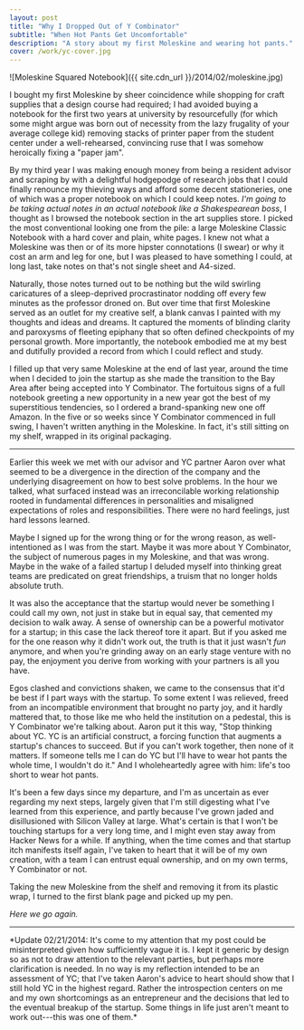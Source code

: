 ```yaml
---
layout: post
title: "Why I Dropped Out of Y Combinator"
subtitle: "When Hot Pants Get Uncomfortable"
description: "A story about my first Moleskine and wearing hot pants."
cover: /work/yc-cover.jpg
---
```


![Moleskine Squared Notebook]({{ site.cdn_url }}/2014/02/moleskine.jpg)

I bought my first Moleskine by sheer coincidence while shopping for craft supplies that a design course had required; I had avoided buying a notebook for the first two years at university by resourcefully (for which some might argue was born out of necessity from the lazy frugality of your average college kid) removing stacks of printer paper from the student center under a well-rehearsed, convincing ruse that I was somehow heroically fixing a "paper jam".

By my third year I was making enough money from being a resident advisor and scraping by with a delightful hodgepodge of research jobs that I could finally renounce my thieving ways and afford some decent stationeries, one of which was a proper notebook on which I could keep notes. *I'm going to be taking actual notes in an actual notebook like a Shakespearean boss*, I thought as I browsed the notebook section in the art supplies store. I picked the most conventional looking one from the pile: a large Moleskine Classic Notebook with a hard cover and plain, white pages. I knew not what a Moleskine was then or of its more hipster connotations (I swear) or why it cost an arm and leg for one, but I was pleased to have something I could, at long last, take notes on that's not single sheet and A4-sized.

Naturally, those notes turned out to be nothing but the wild swirling caricatures of a sleep-deprived procrastinator nodding off every few minutes as the professor droned on. But over time that first Moleskine served as an outlet for my creative self, a blank canvas I painted with my thoughts and ideas and dreams. It captured the moments of blinding clarity and paroxysms of fleeting epiphany that so often defined checkpoints of my personal growth. More importantly, the notebook embodied me at my best and dutifully provided a record from which I could reflect and study.

I filled up that very same Moleskine at the end of last year, around the time when I decided to join the startup as she made the transition to the Bay Area after being accepted into Y Combinator. The fortuitous signs of a full notebook greeting a new opportunity in a new year got the best of my superstitious tendencies, so I ordered a brand-spanking new one off Amazon. In the five or so weeks since Y Combinator commenced in full swing, I haven't written anything in the Moleskine. In fact, it's still sitting on my shelf, wrapped in its original packaging.

- - -

Earlier this week we met with our advisor and YC partner Aaron over what seemed to be a divergence in the direction of the company and the underlying disagreement on how to best solve problems. In the hour we talked, what surfaced instead was an irreconcilable working relationship rooted in fundamental differences in personalities and misaligned expectations of roles and responsibilities. There were no hard feelings, just hard lessons learned.

Maybe I signed up for the wrong thing or for the wrong reason, as well-intentioned as I was from the start. Maybe it was more about Y Combinator, the subject of numerous pages in my Moleskine, and that was wrong. Maybe in the wake of a failed startup I deluded myself into thinking great teams are predicated on great friendships, a truism that no longer holds absolute truth.

It was also the acceptance that the startup would never be something I could call my own, not just in stake but in equal say, that cemented my decision to walk away. A sense of ownership can be a powerful motivator for a startup; in this case the lack thereof tore it apart. But if you asked me for the one reason why it didn't work out, the truth is that it just wasn't *fun* anymore, and when you're grinding away on an early stage venture with no pay, the enjoyment you derive from working with your partners is all you have.

Egos clashed and convictions shaken, we came to the consensus that it'd be best if I part ways with the startup. To some extent I was relieved, freed from an incompatible environment that brought no party joy, and it hardly mattered that, to those like me who held the institution on a pedestal, this is Y Combinator we're talking about. Aaron put it this way, "Stop thinking about YC. YC is an artificial construct, a forcing function that augments a startup's chances to succeed. But if you can't work together, then none of it matters. If someone tells me I can do YC but I'll have to wear hot pants the whole time, I wouldn't do it." And I wholeheartedly agree with him: life's too short to wear hot pants.

It's been a few days since my departure, and I'm as uncertain as ever regarding my next steps, largely given that I'm still digesting what I've learned from this experience, and partly because I've grown jaded and disillusioned with Silicon Valley at large. What's certain is that I won't be touching startups for a very long time, and I might even stay away from Hacker News for a while. If anything, when the time comes and that startup itch manifests itself again, I've taken to heart that it will be of my own creation, with a team I can entrust equal ownership, and on my own terms, Y Combinator or not.

Taking the new Moleskine from the shelf and removing it from its plastic wrap, I turned to the first blank page and picked up my pen.

*Here we go again.*

- - -

<div id="update" markdown="1">
*Update 02/21/2014: It's come to my attention that my post could be misinterpreted given how sufficiently vague it is. I kept it generic by design so as not to draw attention to the relevant parties, but perhaps more clarification is needed. In no way is my reflection intended to be an assessment of YC; that I've taken Aaron's advice to heart should show that I still hold YC in the highest regard. Rather the introspection centers on me and my own shortcomings as an entrepreneur and the decisions that led to the eventual breakup of the startup. Some things in life just aren't meant to work out---this was one of them.*
</div>
